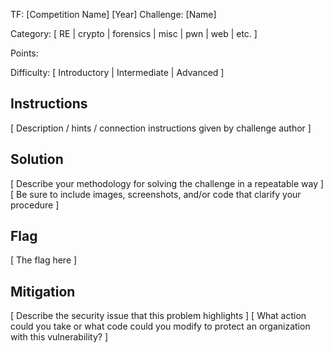 TF: [Competition Name] [Year]
Challenge: [Name]

Category:  [ RE | crypto | forensics | misc | pwn | web | etc. ]

Points:

Difficulty: [ Introductory | Intermediate | Advanced ]

## Instructions

[ Description / hints / connection instructions given by challenge author ]

## Solution

[ Describe your methodology for solving the challenge in a repeatable way ]
[ Be sure to include images, screenshots, and/or code that clarify your procedure ]

## Flag

[ The flag here ]

## Mitigation

[ Describe the security issue that this problem highlights ]
[ What action could you take or what code could you modify to protect an organization with this vulnerability? ]

